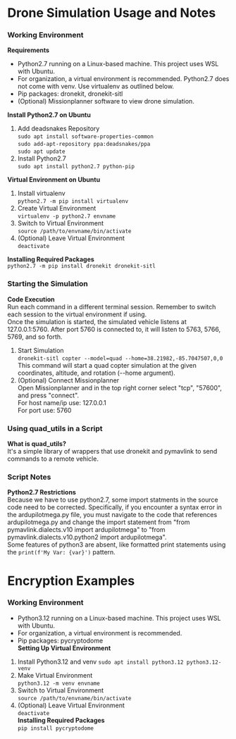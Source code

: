 # Drone Simulation Usage and Notes  
### Working Environment  
**Requirements**  
- Python2.7 running on a Linux-based machine. This project uses WSL with Ubuntu.  
- For organization, a virtual environment is recommended. Python2.7 does not come with venv. Use virtualenv as outlined below.  
- Pip packages: dronekit, dronekit-sitl  
- (Optional) Missionplanner software to view drone simulation.  
  
**Install Python2.7 on Ubuntu**  
1. Add deadsnakes Repository  
    `sudo apt install software-properties-common`  
    `sudo add-apt-repository ppa:deadsnakes/ppa`  
    `sudo apt update`  
2. Install Python2.7  
    `sudo apt install python2.7 python-pip`  
  
**Virtual Environment on Ubuntu**  
1. Install virtualenv  
    `python2.7 -m pip install virtualenv`  
2. Create Virtual Environment  
    `virtualenv -p python2.7 envname`  
3. Switch to Virtual Environment  
    `source /path/to/envname/bin/activate`  
4. (Optional) Leave Virtual Environment  
    `deactivate`  

**Installing Required Packages**  
    `python2.7 -m pip install dronekit dronekit-sitl`  
### Starting the Simulation  
**Code Execution**  
Run each command in a different terminal session. Remember to switch each session to the virtual environment if using.  
Once the simulation is started, the simulated vehicle listens at 127.0.0.1:5760. After port 5760 is connected to, it will listen to 5763, 5766, 5769, and so forth.  
1. Start Simulation  
    `dronekit-sitl copter --model=quad --home=38.21982,-85.7047507,0,0`  
    This command will start a quad copter simulation at the given coordinates, altitude, and rotation (--home argument).  
2. (Optional) Connect Missionplanner  
    Open Missionplanner and in the top right corner select "tcp", "57600", and press "connect".  
    For host name/ip use: 127.0.0.1  
    For port use: 5760  
### Using quad_utils in a Script  
**What is quad_utils?**  
It's a simple library of wrappers that use dronekit and pymavlink to send commands to a remote vehicle.
### Script Notes  
**Python2.7 Restrictions**  
Because we have to use python2.7, some import statments in the source code need to be corrected. Specifically, if you encounter a syntax error in the ardupilotmega.py file, you must navigate to the code that references ardupilotmega.py and change the import statement from "from pymavlink.dialects.v10 import ardupilotmega" to "from pymavlink.dialects.v10.python2 import ardupilotmega".  
Some features of python3 are absent, like formatted print statements using the `print(f'My Var: {var}')` pattern.  
    
# Encryption Examples
### Working Environment
- Python3.12 running on a Linux-based machine. This project uses WSL with Ubuntu.  
- For organization, a virtual environment is recommended.  
- Pip packages: pycryptodome  
**Setting Up Virtual Environment**  
1. Install Python3.12 and venv
    `sudo apt install python3.12 python3.12-venv`
2. Make Virtual Environment  
    `python3.12 -m venv envname`  
3. Switch to Virtual Environment  
    `source /path/to/envname/bin/activate`  
4. (Optional) Leave Virtual Environment  
    `deactivate`  
**Installing Required Packages**  
    `pip install pycryptodome`  